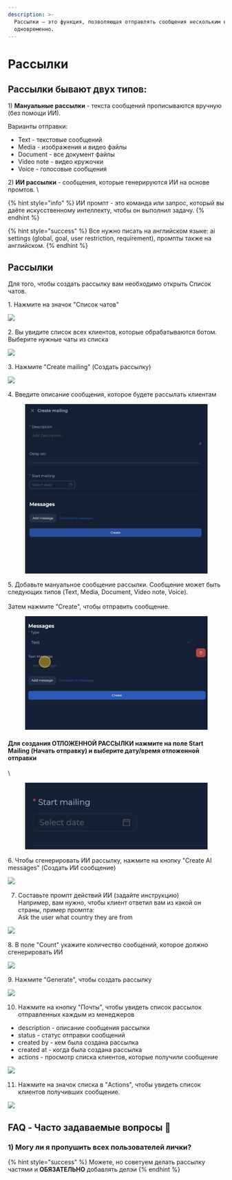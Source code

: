 ```yaml
---
description: >-
  Рассылки — это функция, позволяющая отправлять сообщения нескольким клиентам
  одновременно.
---
```


# Рассылки

## Рассылки бывают двух типов:&#x20;

1\) **Мануальные рассылки** - текста сообщений прописываются вручную (без помощи ИИ).&#x20;

Варианты отправки:&#x20;

* Text - текстовые сообщений
* Media - изображения и видео файлы&#x20;
* Document - все документ файлы&#x20;
* Video note - видео кружочки&#x20;
* Voice - голосовые сообщения&#x20;

2\) **ИИ рассылки** - сообщения, которые генерируются ИИ на основе промтов. \


{% hint style="info" %}
ИИ промпт - это команда или запрос, который вы даёте искусственному интеллекту, чтобы он выполнил задачу.&#x20;
{% endhint %}

{% hint style="success" %}
Все нужно писать на английском языке: ai settings (global, goal, user restriction, requirement), промпты также на английском.
{% endhint %}

## Рассылки

Для того, чтобы создать рассылку вам необходимо открыть Список чатов.&#x20;

1\. Нажмите на значок "Cписок чатов"&#x20;

![](https://ajeuwbhvhr.cloudimg.io/colony-recorder.s3.amazonaws.com/files/2024-09-29/52433b53-9c51-4594-bc49-560a39a8db19/user_cropped_screenshot.jpeg?tl_px=0,0\&br_px=1719,961\&force_format=jpeg\&q=100\&width=1120.0\&wat=1\&wat_opacity=1\&wat_gravity=northwest\&wat_url=https://colony-recorder.s3.amazonaws.com/images/watermarks/EAB308_standard.png\&wat_pad=497,14)

2\. Вы увидите список всех клиентов,  которые обрабатываются ботом. Выберите нужные чаты из списка&#x20;

![](https://ajeuwbhvhr.cloudimg.io/colony-recorder.s3.amazonaws.com/files/2024-09-29/ce0e7e01-99ba-4021-8930-50e8a36922a8/user_cropped_screenshot.jpeg?tl_px=0,191\&br_px=1420,1152\&force_format=jpeg\&q=100\&width=1120.0\&wat=1\&wat_opacity=1\&wat_gravity=northwest\&wat_url=https://colony-recorder.s3.amazonaws.com/images/watermarks/EAB308_standard.png\&wat_pad=50,343)

3\. Нажмите "Create mailing" (Создать рассылку)

![](https://ajeuwbhvhr.cloudimg.io/colony-recorder.s3.amazonaws.com/files/2024-09-29/350901a5-3191-4c43-ac58-b04d7f887159/user_cropped_screenshot.jpeg?tl_px=0,0\&br_px=1719,875\&force_format=jpeg\&q=100\&width=1120.0\&wat=1\&wat_opacity=1\&wat_gravity=northwest\&wat_url=https://colony-recorder.s3.amazonaws.com/images/watermarks/EAB308_standard.png\&wat_pad=294,171)

4\. Введите описание сообщения, которое будете рассылать клиентам&#x20;

<figure><img src="../../.gitbook/assets/image (126).png" alt=""><figcaption></figcaption></figure>

5\. Добавьте мануальное сообщение рассылки. Сообщение может быть следующих типов (Text, Media, Document, Video note, Voice). \
\
Затем нажмите "Create", чтобы отправить сообщение.

<figure><img src="../../.gitbook/assets/image (127).png" alt=""><figcaption></figcaption></figure>



#### Для создания ОТЛОЖЕННОЙ РАССЫЛКИ нажмите на поле Start Mailing (Начать отправку) и выберите дату/время отложенной отправки

\


<figure><img src="../../.gitbook/assets/image (128).png" alt=""><figcaption></figcaption></figure>

6\. Чтобы сгенерировать ИИ рассылку, нажмите на кнопку "Create AI messages" (Создать ИИ сообщение)

![](https://ajeuwbhvhr.cloudimg.io/colony-recorder.s3.amazonaws.com/files/2024-09-29/86a9ac61-b199-4648-a721-d2040ab41073/user_cropped_screenshot.jpeg?tl_px=0,354\&br_px=1316,1316\&force_format=jpeg\&q=100\&width=1120.0\&wat=1\&wat_opacity=1\&wat_gravity=northwest\&wat_url=https://colony-recorder.s3.amazonaws.com/images/watermarks/EAB308_standard.png\&wat_pad=320,458)

7. Составьте промпт действий ИИ (задайте инструкцию)\
   Например, вам нужно, чтобы клиент ответил вам из какой он страны, пример промпта: \
   Ask the user what country they are from&#x20;

![](https://ajeuwbhvhr.cloudimg.io/colony-recorder.s3.amazonaws.com/files/2024-09-29/6e654f82-c4f0-441b-9e32-1cdcf41dd2c7/ascreenshot.jpeg?tl_px=979,652\&br_px=2699,1613\&force_format=jpeg\&q=100\&width=1120.0\&wat=1\&wat_opacity=1\&wat_gravity=northwest\&wat_url=https://colony-recorder.s3.amazonaws.com/images/watermarks/EAB308_standard.png\&wat_pad=524,277)

8\. В поле "Count" укажите количество сообщений, которое должно сгенерировать ИИ&#x20;

![](https://ajeuwbhvhr.cloudimg.io/colony-recorder.s3.amazonaws.com/files/2024-09-29/32c4da1f-be70-4896-9b27-03504cfb44ed/user_cropped_screenshot.jpeg?tl_px=0,382\&br_px=1290,1344\&force_format=jpeg\&q=100\&width=1120.0\&wat=1\&wat_opacity=1\&wat_gravity=northwest\&wat_url=https://colony-recorder.s3.amazonaws.com/images/watermarks/EAB308_standard.png\&wat_pad=122,515)

9\. Нажмите "Generate", чтобы создать рассылку&#x20;

![](https://ajeuwbhvhr.cloudimg.io/colony-recorder.s3.amazonaws.com/files/2024-09-29/75c516d4-1948-47f8-921d-c75dee24d140/user_cropped_screenshot.jpeg?tl_px=0,371\&br_px=1283,1333\&force_format=jpeg\&q=100\&width=1120.0\&wat=1\&wat_opacity=1\&wat_gravity=northwest\&wat_url=https://colony-recorder.s3.amazonaws.com/images/watermarks/EAB308_standard.png\&wat_pad=175,635)

10. Нажмите на кнопку "Почты", чтобы увидеть список рассылок отправленных каждым из менеджеров

* description - описание сообщения рассылки
* status - статус отправки сообщений
* created by - кем была создана рассылка&#x20;
* created at - когда была создана рассылка&#x20;
* actions - просмотр списка клиентов, которые получили сообщение&#x20;

![](https://ajeuwbhvhr.cloudimg.io/colony-recorder.s3.amazonaws.com/files/2024-09-29/1de821a4-8325-40dc-b6ff-6fc581eaf966/user_cropped_screenshot.jpeg?tl_px=69,0\&br_px=1788,453\&force_format=jpeg\&q=100\&width=1120.0\&wat=1\&wat_opacity=1\&wat_gravity=northwest\&wat_url=https://colony-recorder.s3.amazonaws.com/images/watermarks/EAB308_standard.png\&wat_pad=524,-3)

11. Нажмите на значок списка в  "Actions", чтобы увидеть список клиентов получивших сообщение.

![](https://ajeuwbhvhr.cloudimg.io/colony-recorder.s3.amazonaws.com/files/2024-09-29/5b17535d-a37b-483b-81e5-590a98168c62/user_cropped_screenshot.jpeg?tl_px=641,0\&br_px=2361,331\&force_format=jpeg\&q=100\&width=1120.0\&wat=1\&wat_opacity=1\&wat_gravity=northwest\&wat_url=https://colony-recorder.s3.amazonaws.com/images/watermarks/EAB308_standard.png\&wat_pad=947,620)



## FAQ - Часто задаваемые вопросы 📍



### 1)  Могу ли я пропушить всех пользователей лички?



{% hint style="success" %}
Можете, но советуем делать рассылку частями и **ОБЯЗАТЕЛЬНО** добавлять делэи&#x20;
{% endhint %}
